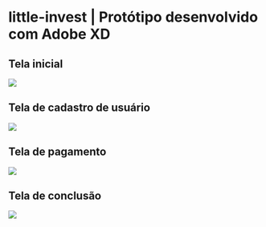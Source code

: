 # little-invest | Protótipo desenvolvido com Adobe XD


## Tela inicial
![](https://i.ibb.co/PcYkVPf/home.jpg)


## Tela de cadastro de usuário
![](https://i.ibb.co/w6ZYnj6/cadastro-1.jpg)


## Tela de pagamento
![](https://i.ibb.co/jkMcB8j/cadastro-2.jpg)


## Tela de conclusão
![](https://i.ibb.co/gFmZSwh/cadastro-3.jpg)

